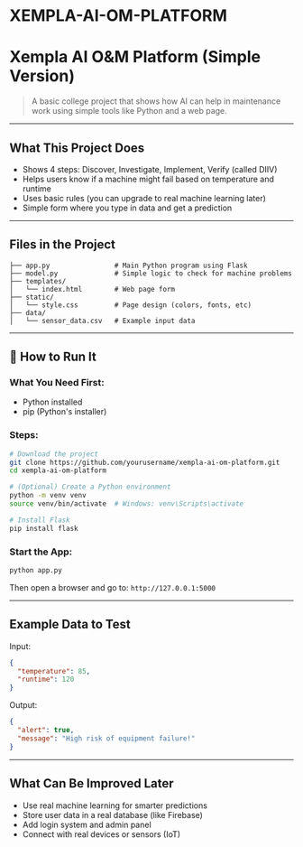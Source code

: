 # XEMPLA-AI-OM-PLATFORM



# Xempla AI O&M Platform (Simple Version)

> A basic college project that shows how AI can help in maintenance work using simple tools like Python and a web page.

---

##  What This Project Does

- Shows 4 steps: Discover, Investigate, Implement, Verify (called DIIV)
- Helps users know if a machine might fail based on temperature and runtime
- Uses basic rules (you can upgrade to real machine learning later)
- Simple form where you type in data and get a prediction

---

##  Files in the Project

```
├── app.py                # Main Python program using Flask
├── model.py              # Simple logic to check for machine problems
├── templates/
│   └── index.html        # Web page form
├── static/
│   └── style.css         # Page design (colors, fonts, etc)
├── data/
│   └── sensor_data.csv   # Example input data
```

---

## 🚀 How to Run It

### What You Need First:
- Python installed
- pip (Python's installer)

### Steps:

```bash
# Download the project
git clone https://github.com/yourusername/xempla-ai-om-platform.git
cd xempla-ai-om-platform

# (Optional) Create a Python environment
python -m venv venv
source venv/bin/activate  # Windows: venv\Scripts\activate

# Install Flask
pip install flask
```

### Start the App:

```bash
python app.py
```

Then open a browser and go to: `http://127.0.0.1:5000`

---

##  Example Data to Test
Input:
```json
{
  "temperature": 85,
  "runtime": 120
}
```
Output:
```json
{
  "alert": true,
  "message": "High risk of equipment failure!"
}
```

---

##  What Can Be Improved Later
- Use real machine learning for smarter predictions
- Store user data in a real database (like Firebase)
- Add login system and admin panel
- Connect with real devices or sensors (IoT)



